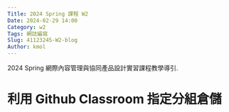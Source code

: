 ```yaml
---
Title: 2024 Spring 課程 W2
Date: 2024-02-29 14:00
Category: w2
Tags: 網誌編寫
Slug: 41123245-W2-blog
Author: kmol
---
```


2024 Spring 網際內容管理與協同產品設計實習課程教學導引.

<!-- PELICAN_END_SUMMARY -->

# 利用 Github Classroom 指定分組倉儲